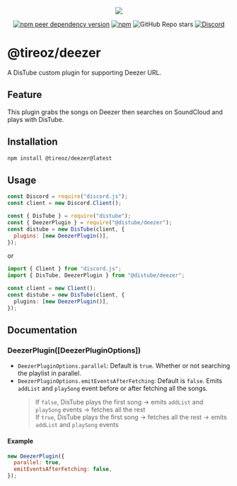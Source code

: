 <div align="center">
  <p>
    <a href="https://nodei.co/npm/@tireoz/deezer"><img src="https://nodei.co/npm/@tireoz/deezer.png?downloads=true&downloadRank=true&stars=true"></a>
  </p>
  <p>
    <a href="https://nodei.co/npm/distube"><img alt="npm peer dependency version" src="https://img.shields.io/npm/dependency-version/@tireoz/deezer/peer/distube?style=flat-square"></a>
    <a href="https://nodei.co/npm/distube"><img alt="npm" src="https://img.shields.io/npm/dt/@tireoz/deezer?logo=npm&style=flat-square"></a>
    <img alt="GitHub Repo stars" src="https://img.shields.io/github/stars/tireoz/deezer?logo=github&logoColor=white&style=flat-square">
    <a href="https://discord.gg/feaDd9h"><img alt="Discord" src="https://img.shields.io/discord/732254550689316914?logo=discord&logoColor=white&style=flat-square"></a>
  </p>
</div>

# @tireoz/deezer

A DisTube custom plugin for supporting Deezer URL.

## Feature

This plugin grabs the songs on Deezer then searches on SoundCloud and plays with DisTube.

## Installation

```sh
npm install @tireoz/deezer@latest
```

## Usage

```js
const Discord = require("discord.js");
const client = new Discord.Client();

const { DisTube } = require("distube");
const { DeezerPlugin } = require("@distube/deezer");
const distube = new DisTube(client, {
  plugins: [new DeezerPlugin()],
});
```
or

```ts
import { Client } from "discord.js";
import { DisTube, DeezerPlugin } from "@distube/deezer";

const client = new Client();
const distube = new DisTube(client, {
  plugins: [new DeezerPlugin()],
});
```

## Documentation

### DeezerPlugin([DeezerPluginOptions])

- `DeezerPluginOptions.parallel`: Default is `true`. Whether or not searching the playlist in parallel.
- `DeezerPluginOptions.emitEventsAfterFetching`: Default is `false`. Emits `addList` and `playSong` event before or after fetching all the songs.
  > If `false`, DisTube plays the first song -> emits `addList` and `playSong` events -> fetches all the rest\
  > If `true`, DisTube plays the first song -> fetches all the rest -> emits `addList` and `playSong` events

#### Example

```js
new DeezerPlugin({
  parallel: true,
  emitEventsAfterFetching: false,
});
```

